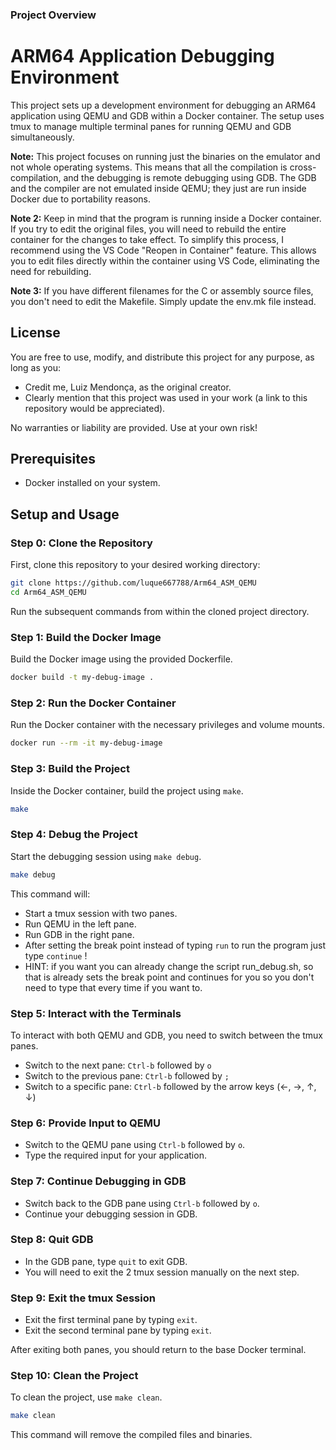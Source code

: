 ### Project Overview
# ARM64 Application Debugging Environment

This project sets up a development environment for debugging an ARM64 application using QEMU and GDB within a Docker container. The setup uses tmux to manage multiple terminal panes for running QEMU and GDB simultaneously. 

**Note:** This project focuses on running just the binaries on the emulator and not whole operating systems. This means that all the compilation is cross-compilation, and the debugging is remote debugging using GDB. The GDB and the compiler are not emulated inside QEMU; they just are run inside Docker due to portability reasons.

**Note 2:** Keep in mind that the program is running inside a Docker container. If you try to edit the original files, you will need to rebuild the entire container for the changes to take effect. To simplify this process, I recommend using the VS Code "Reopen in Container" feature. This allows you to edit files directly within the container using VS Code, eliminating the need for rebuilding.

**Note 3:** If you have different filenames for the C or assembly source files, you don't need to edit the Makefile. Simply update the env.mk file instead.


## License

You are free to use, modify, and distribute this project for any purpose, as long as you:

- Credit me, Luiz Mendonça, as the original creator.
- Clearly mention that this project was used in your work (a link to this repository would be appreciated).

No warranties or liability are provided. Use at your own risk!


## Prerequisites

- Docker installed on your system.

## Setup and Usage

### Step 0: Clone the Repository

First, clone this repository to your desired working directory:

```sh
git clone https://github.com/luque667788/Arm64_ASM_QEMU
cd Arm64_ASM_QEMU
```
Run the subsequent commands from within the cloned project directory.

### Step 1: Build the Docker Image

Build the Docker image using the provided Dockerfile.

```sh
docker build -t my-debug-image .
```

### Step 2: Run the Docker Container

Run the Docker container with the necessary privileges and volume mounts.

```sh
docker run --rm -it my-debug-image
```

### Step 3: Build the Project

Inside the Docker container, build the project using `make`.

```sh
make
```

### Step 4: Debug the Project

Start the debugging session using `make debug`.

```sh
make debug
```

This command will:

- Start a tmux session with two panes.
- Run QEMU in the left pane.
- Run GDB in the right pane.
- After setting the break point instead of typing `run` to run the program just type `continue` !
- HINT: if you want you can already change the script run_debug.sh, so that is already sets the break point and continues for you so you don't need to type that every time if you want to.

### Step 5: Interact with the Terminals

To interact with both QEMU and GDB, you need to switch between the tmux panes.

- Switch to the next pane: `Ctrl-b` followed by `o`
- Switch to the previous pane: `Ctrl-b` followed by `;`
- Switch to a specific pane: `Ctrl-b` followed by the arrow keys (←, →, ↑, ↓)

### Step 6: Provide Input to QEMU

- Switch to the QEMU pane using `Ctrl-b` followed by `o`.
- Type the required input for your application.

### Step 7: Continue Debugging in GDB

- Switch back to the GDB pane using `Ctrl-b` followed by `o`.
- Continue your debugging session in GDB.

### Step 8: Quit GDB

- In the GDB pane, type `quit` to exit GDB.
- You will need to exit the 2 tmux session manually on the next step.

### Step 9: Exit the tmux Session

- Exit the first terminal pane by typing `exit`.
- Exit the second terminal pane by typing `exit`.

After exiting both panes, you should return to the base Docker terminal.

### Step 10: Clean the Project

To clean the project, use `make clean`.

```sh
make clean
```

This command will remove the compiled files and binaries.
